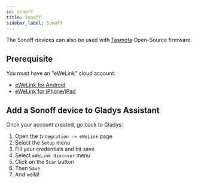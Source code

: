 ```yaml
---
id: sonoff
title: Sonoff
sidebar_label: Sonoff
---
```


The Sonoff devices can also be used with [Tasmota](/en/docs/integrations/tasmota/) Open-Source firmware.

## Prerequisite

You must have an "eWeLink" cloud account:

- [eWeLink for Android](https://play.google.com/store/apps/details?id=com.coolkit "eWeLink for Android")
- [eWeLink for iPhone/iPad](https://apps.apple.com/fr/app/ewelink-smart-home/id1035163158 "eWeLink for iPhone/iPad")

## Add a Sonoff device to Gladys Assistant

Once your account created, go back to Gladys:

1. Open the `Integration -> eWeLink` page
2. Select the `Setup` menu
3. Fill your credentials and hit save
4. Select `eWeLink discover` menu
5. Click on the `Scan` button
6. Then `Save`
7. And voilà!

